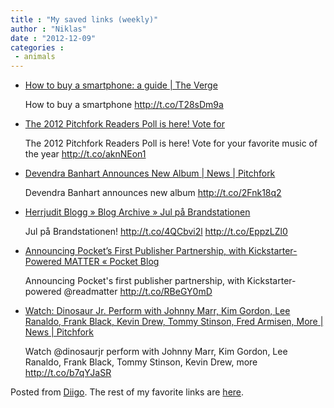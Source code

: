 ```yaml
---
title : "My saved links (weekly)"
author : "Niklas"
date : "2012-12-09"
categories : 
 - animals
---
```


- [How to buy a smartphone: a guide | The Verge](http://www.theverge.com/2011/11/16/2565102/smartphone-buyers-guide)
    
    How to buy a smartphone http://t.co/T28sDm9a
    
- [The 2012 Pitchfork Readers Poll is here! Vote for](http://readerspoll.pitchfork.com)
    
    The 2012 Pitchfork Readers Poll is here! Vote for your favorite music of the year http://t.co/aknNEon1
    
- [Devendra Banhart Announces New Album | News | Pitchfork](http://pitchfork.com/news/48791-devendra-banhart-announces-new-album/)
    
    Devendra Banhart announces new album http://t.co/2Fnk18q2
    
- [Herrjudit Blogg » Blog Archive » Jul på Brandstationen](http://blogg.herrjudit.se/jul-pa-brandstationen-3/)
    
    Jul på Brandstationen! http://t.co/4QCbvi2l http://t.co/EppzLZl0
    
- [Announcing Pocket’s First Publisher Partnership, with Kickstarter-Powered MATTER « Pocket Blog](http://getpocket.com/blog/2012/12/announcing-pockets-first-publisher-partnership-with-kickstarter-powered-matter/)
    
    Announcing Pocket's first publisher partnership, with Kickstarter-powered @readmatter http://t.co/RBeGY0mD
    
- [Watch: Dinosaur Jr. Perform with Johnny Marr, Kim Gordon, Lee Ranaldo, Frank Black, Kevin Drew, Tommy Stinson, Fred Armisen, More | News | Pitchfork](http://pitchfork.com/news/48789-watch-dinosaur-jr-perform-with-johnny-marr-kim-gordon-lee-ranaldo-frank-black-kevin-drew-tommy-stinson-fred-armisen-more/)
    
    Watch @dinosaurjr perform with Johnny Marr, Kim Gordon, Lee Ranaldo, Frank Black, Tommy Stinson, Kevin Drew, more http://t.co/b7qYJaSR
    

Posted from [Diigo](http://www.diigo.com). The rest of my favorite links are [here](http://www.diigo.com/user/npivic).
